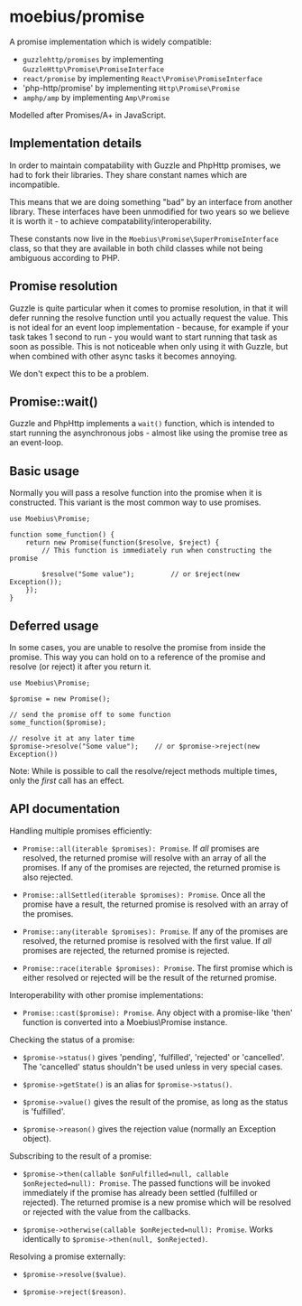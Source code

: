 moebius/promise
===============

A promise implementation which is widely compatible:

 * `guzzlehttp/promises` by implementing `GuzzleHttp\Promise\PromiseInterface`
 * `react/promise` by implementing `React\Promise\PromiseInterface`
 * 'php-http/promise' by implementing `Http\Promise\Promise`
 * `amphp/amp` by implementing `Amp\Promise`

Modelled after Promises/A+ in JavaScript.

Implementation details
----------------------

In order to maintain compatability with Guzzle and PhpHttp promises, we
had to fork their libraries. They share constant names which are incompatible.

This means that we are doing something "bad" by an interface from another
library. These interfaces have been unmodified for two years so we believe
it is worth it - to achieve compatability/interoperability.

These constants now live in the `Moebius\Promise\SuperPromiseInterface` class,
so that they are available in both child classes while not being ambiguous
according to PHP.

Promise resolution
------------------

Guzzle is quite particular when it comes to promise resolution, in that it
will defer running the resolve function until you actually request the
value. This is not ideal for an event loop implementation - because, for
example if your task takes 1 second to run - you would want to start running
that task as soon as possible. This is not noticeable when only using it
with Guzzle, but when combined with other async tasks it becomes annoying.

We don't expect this to be a problem.

Promise::wait()
----------------

Guzzle and PhpHttp implements a `wait()` function, which is intended to
start running the asynchronous jobs - almost like using the promise tree
as an event-loop. 


Basic usage
-----------

Normally you will pass a resolve function into the promise when it is
constructed. This variant is the most common way to use promises.

```
use Moebius\Promise;

function some_function() {
    return new Promise(function($resolve, $reject) {
        // This function is immediately run when constructing the promise

        $resolve("Some value");         // or $reject(new Exception());
    });
}
```


Deferred usage
--------------

In some cases, you are unable to resolve the promise from inside the promise.
This way you can hold on to a reference of the promise and resolve (or reject) it after
you return it.

```
use Moebius\Promise;

$promise = new Promise();

// send the promise off to some function
some_function($promise);

// resolve it at any later time
$promise->resolve("Some value");    // or $promise->reject(new Exception())
```

Note: While is possible to call the resolve/reject methods multiple times, only
the *first* call has an effect.


API documentation
-----------------

Handling multiple promises efficiently:

* `Promise::all(iterable $promises): Promise`. If *all* promises are resolved,
  the returned promise will resolve with an array of all the promises. If any
  of the promises are rejected, the returned promise is also rejected.

* `Promise::allSettled(iterable $promises): Promise`. Once all the promise have
  a result, the returned promise is resolved with an array of the promises.

* `Promise::any(iterable $promises): Promise`. If any of the promises are resolved,
  the returned promise is resolved with the first value. If *all* promises are 
  rejected, the returned promise is rejected.

* `Promise::race(iterable $promises): Promise`. The first promise which is either
  resolved or rejected will be the result of the returned promise.


Interoperability with other promise implementations:

* `Promise::cast($promise): Promise`. Any object with a promise-like 'then' function
  is converted into a Moebius\Promise instance.


Checking the status of a promise:

* `$promise->status()` gives 'pending', 'fulfilled', 'rejected' or 'cancelled'.
  The 'cancelled' status shouldn't be used unless in very special cases.

* `$promise->getState()` is an alias for `$promise->status()`.

* `$promise->value()` gives the result of the promise, as long as the status is
  'fulfilled'.

* `$promise->reason()` gives the rejection value (normally an Exception object).


Subscribing to the result of a promise:

* `$promise->then(callable $onFulfilled=null, callable $onRejected=null): Promise`. The
  passed functions will be invoked immediately if the promise has already been
  settled (fulfilled or rejected). The returned promise is a new promise which
  will be resolved or rejected with the value from the callbacks.

* `$promise->otherwise(callable $onRejected=null): Promise`. Works identically to
  `$promise->then(null, $onRejected)`.


Resolving a promise externally:

* `$promise->resolve($value)`.

* `$promise->reject($reason)`.
